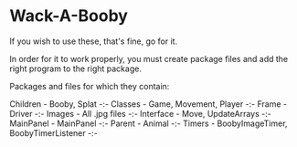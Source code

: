# Wack-A-Booby

If you wish to use these, that's fine, go for it.

In order for it to work properly, you must create package files and add the right program to the right package.

Packages and files for which they contain:

Children  -   Booby, Splat  -:-
Classes   -   Game, Movement, Player  -:-
Frame     -   Driver  -:-
Images    -   All .jpg files  -:-
Interface -   Move, UpdateArrays  -:-
MainPanel -   MainPanel -:-
Parent    -   Animal  -:-
Timers    -   BoobyImageTimer, BoobyTimerListener -:-
